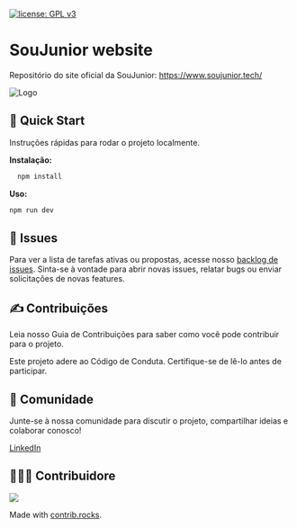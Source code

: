 [![license: GPL v3](https://img.shields.io/badge/License-GPLv3-blue.svg)](LICENSE.md)

# SouJunior website

Repositório do site oficial da SouJunior: https://www.soujunior.tech/

![Logo](./logo-soujunior.png)

## 🚀 Quick Start
Instruções rápidas para rodar o projeto localmente.


**Instalação:**
```bash
  npm install
```

**Uso:**
```bash
npm run dev
```

## 🙋 Issues
Para ver a lista de tarefas ativas ou propostas, acesse nosso [backlog de issues](https://github.com/souJunior/site-webapp/issues). Sinta-se à vontade para abrir novas issues, relatar bugs ou enviar solicitações de novas features.

## ✍️ Contribuições
Leia nosso Guia de Contribuições para saber como você pode contribuir para o projeto.

Este projeto adere ao Código de Conduta. Certifique-se de lê-lo antes de participar.

## 👥 Comunidade
Junte-se à nossa comunidade para discutir o projeto, compartilhar ideias e colaborar conosco!

[LinkedIn](https://www.linkedin.com/company/soujunior)

## 🙎🏻‍♂️ Contribuidore

<a href="https://github.com/SouJunior/site-webapp/graphs/contributors">
  <img src="https://contrib.rocks/image?repo=SouJunior/site-webapp" />
</a>

Made with [contrib.rocks](https://contrib.rocks).
